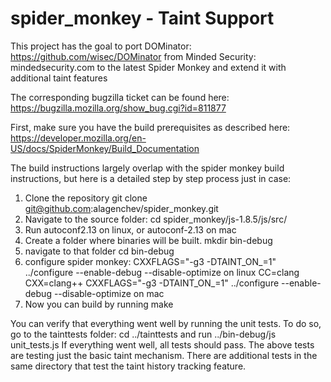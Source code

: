 spider_monkey - Taint Support
=============
This project has the goal to port DOMinator: https://github.com/wisec/DOMinator from Minded Security: mindedsecurity.com to 
the latest Spider Monkey and extend it with additional taint features

The corresponding bugzilla ticket can be found here: https://bugzilla.mozilla.org/show_bug.cgi?id=811877

First, make sure you have the build prerequisites as described here: 
https://developer.mozilla.org/en-US/docs/SpiderMonkey/Build_Documentation

The build instructions largely overlap with the spider monkey build instructions, but here is a detailed step by step 
process just in case:

1) Clone the repository git clone git@github.com:alagenchev/spider_monkey.git
2) Navigate to the source folder: cd spider_monkey/js-1.8.5/js/src/
3) Run autoconf2.13 on linux, or autoconf-2.13 on mac
3) Create a folder where binaries will be built. mkdir bin-debug
4) navigate to that folder cd bin-debug
5) configure spider monkey:
CXXFLAGS="-g3 -DTAINT_ON_=1" ../configure --enable-debug --disable-optimize on linux
CC=clang CXX=clang++ CXXFLAGS="-g3 -DTAINT_ON_=1" ../configure --enable-debug --disable-optimize on mac
6) Now you can build by running make

You can verify that everything went well by running the unit tests. To do so, go to the tainttests folder: 
cd ../tainttests
and run ../bin-debug/js unit_tests.js 
If everything went well, all tests should pass. The above tests are testing just the basic taint mechanism. 
There are additional tests in the same directory that test the taint history tracking feature.


